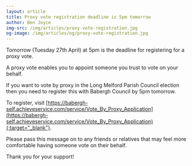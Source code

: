 ```yaml
---
layout: article
title: Proxy vote registration deadline is 5pm tomorrow
author: Ben Joyce
img-src: /img/articles/proxy-vote-registration.jpg
og-image: /img/articles/og/proxy-vote-registration.jpg
---
```

Tomorrow (Tuesday 27th April) at 5pm is the deadline for registering for a proxy vote.

A proxy vote enables you to appoint someone you trust to vote on your behalf.

If you want to vote by proxy in the Long Melford Parish Council election then you need to register this with Babergh Council by 5pm tomorrow.

To register, visit [https://babergh-self.achieveservice.com/service/Vote_By_Proxy_Application](https://babergh-self.achieveservice.com/service/Vote_By_Proxy_Application){:target="_blank"}.

Please pass this message on to any friends or relatives that may feel more comfortable having someone vote on their behalf.

Thank you for your support!